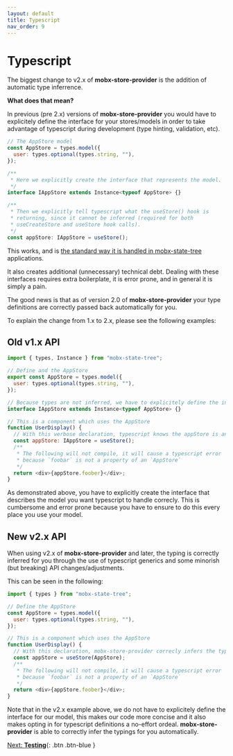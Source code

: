 ```yaml
---
layout: default
title: Typescript
nav_order: 9
---
```


# Typescript

The biggest change to v2.x of **mobx-store-provider** is the addition of automatic type inferrence.

**What does that mean?**

In previous (pre 2.x) versions of **mobx-store-provider** you would have to explicitely define the interface for your stores/models in order to take advantage of typescript during development (type hinting, validation, etc).

```javascript
// The AppStore model
const AppStore = types.model({
  user: types.optional(types.string, ""),
});

/**
 * Here we explicitly create the interface that represents the model.
 */
interface IAppStore extends Instance<typeof AppStore> {}

/**
 * Then we explicitly tell typescript what the useStore() hook is
 * returning, since it cannot be inferred (required for both
 * useCreateStore and useStore hook calls).
 */
const appStore: IAppStore = useStore();
```

This works, and is [the standard way it is handled in mobx-state-tree](https://mobx-state-tree.js.org/tips/typescript#using-a-mst-type-at-design-time) applications.

It also creates additional (unnecessary) technical debt. Dealing with these interfaces requires extra boilerplate, it is error prone, and in general it is simply a pain.

The good news is that as of version 2.0 of **mobx-store-provider** your type definitions are correctly passed back automatically for you.

To explain the change from 1.x to 2.x, please see the following examples:

## Old v1.x API

```javascript
import { types, Instance } from "mobx-state-tree";

// Define and the AppStore
export const AppStore = types.model({
  user: types.optional(types.string, ""),
});

// Because types are not inferred, we have to explicitely define the interface
interface IAppStore extends Instance<typeof AppStore> {}

// This is a component which uses the AppStore
function UserDisplay() {
  // With this verbose declaration, typescript knows the appStore is an AppStore
  const appStore: IAppStore = useStore();
  /**
   * The following will not compile, it will cause a typescript error
   * because `foobar` is not a property of an `AppStore`
   */
  return <div>{appStore.foober}</div>;
}
```

As demonstrated above, you have to explicitly create the interface that describes the model you want typescript to handle correcly. This is cumbersome and error prone because you have to ensure to do this every place you use your model.

## New v2.x API

When using v2.x of **mobx-store-provider** and later, the typing is correctly inferred for you through the use of typescript generics and some minorish (but breaking) API changes/adjustments.

This can be seen in the following:

```javascript
import { types } from "mobx-state-tree";

// Define the AppStore
const AppStore = types.model({
  user: types.optional(types.string, ""),
});

// This is a component which uses the AppStore
function UserDisplay() {
  // With this declaration, mobx-store-provider correcly infers the type for AppStore
  const appStore = useStore(AppStore);
  /**
   * The following will not compile, it will cause a typescript error
   * because `foobar` is not a property of an `AppStore`
   */
  return <div>{appStore.foober}</div>;
}
```

Note that in the v2.x example above, we do not have to explicitely define the interface for our model, this makes our code more concise and it also makes opting in for typescript definitions a no-effort ordeal. **mobx-store-provider** is able to correctly infer the typings for you automatically.

[Next: **Testing**](/testing){: .btn .btn-blue }
